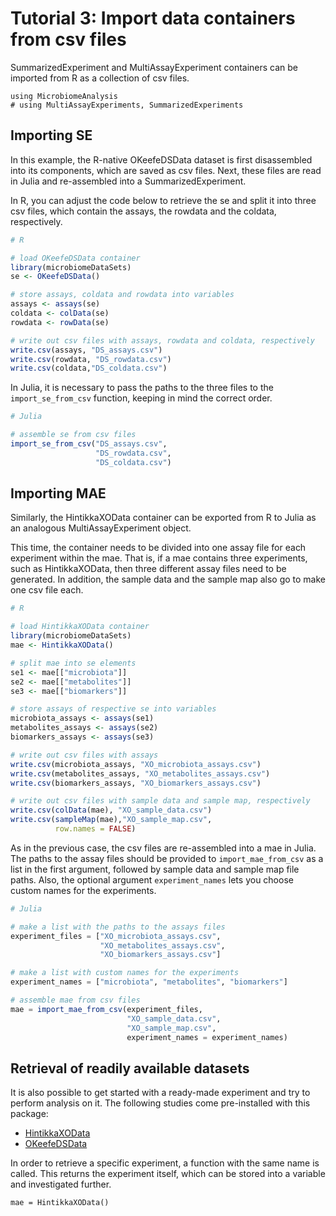 # Tutorial 3: Import data containers from csv files

SummarizedExperiment and MultiAssayExperiment containers can be imported from R
as a collection of csv files.

```@setup mae2
using MicrobiomeAnalysis
# using MultiAssayExperiments, SummarizedExperiments
```

## Importing SE

In this example, the R-native OKeefeDSData dataset is first disassembled into
its components, which are saved as csv files. Next, these files are read in Julia
and re-assembled into a SummarizedExperiment.

In R, you can adjust the code below to retrieve the se and split it into three csv files, which contain the assays, the rowdata and the coldata, respectively.

```r
# R

# load OKeefeDSData container
library(microbiomeDataSets)
se <- OKeefeDSData()

# store assays, coldata and rowdata into variables
assays <- assays(se)
coldata <- colData(se)
rowdata <- rowData(se)

# write out csv files with assays, rowdata and coldata, respectively
write.csv(assays, "DS_assays.csv")
write.csv(rowdata, "DS_rowdata.csv")
write.csv(coldata,"DS_coldata.csv")
```

In Julia, it is necessary to pass the paths to the three files to the `import_se_from_csv` function, keeping in mind the correct order.

```julia
# Julia

# assemble se from csv files
import_se_from_csv("DS_assays.csv",
                   "DS_rowdata.csv",
                   "DS_coldata.csv")
```

## Importing MAE

Similarly, the HintikkaXOData container can be exported from R to Julia as an analogous MultiAssayExperiment object.

This time, the container needs to be divided into one assay file for each experiment within the mae. That is, if a mae contains three experiments, such as HintikkaXOData, then three different assay files need to be generated. In addition,
the sample data and the sample map also go to make one csv file each.

```r
# R

# load HintikkaXOData container
library(microbiomeDataSets)
mae <- HintikkaXOData()

# split mae into se elements
se1 <- mae[["microbiota"]]
se2 <- mae[["metabolites"]]
se3 <- mae[["biomarkers"]]

# store assays of respective se into variables
microbiota_assays <- assays(se1)
metabolites_assays <- assays(se2)
biomarkers_assays <- assays(se3)

# write out csv files with assays
write.csv(microbiota_assays, "XO_microbiota_assays.csv")
write.csv(metabolites_assays, "XO_metabolites_assays.csv")
write.csv(biomarkers_assays, "XO_biomarkers_assays.csv")

# write out csv files with sample data and sample map, respectively
write.csv(colData(mae), "XO_sample_data.csv")
write.csv(sampleMap(mae),"XO_sample_map.csv",
          row.names = FALSE)
```

As in the previous case, the csv files are re-assembled into a mae in Julia. The paths to the assay files should be provided to `import_mae_from_csv` as a list in the first argument, followed by sample data and sample map file paths. Also, the optional argument `experiment_names` lets you choose custom names for the experiments.

```julia
# Julia

# make a list with the paths to the assays files
experiment_files = ["XO_microbiota_assays.csv",
                    "XO_metabolites_assays.csv",
                    "XO_biomarkers_assays.csv"]

# make a list with custom names for the experiments
experiment_names = ["microbiota", "metabolites", "biomarkers"]

# assemble mae from csv files
mae = import_mae_from_csv(experiment_files,
                          "XO_sample_data.csv",
                          "XO_sample_map.csv",
                          experiment_names = experiment_names)
```

## Retrieval of readily available datasets

It is also possible to get started with a ready-made experiment and try to perform analysis on it. The following studies come pre-installed with this package:

- [HintikkaXOData](https://www.mdpi.com/1660-4601/18/8/4049)
- [OKeefeDSData](https://dx.doi.org/10.1038/ncomms7342)

In order to retrieve a specific experiment, a function with the same name is called. This returns the experiment itself, which can be stored into a variable and investigated further.

```@example mae2
mae = HintikkaXOData()
```

